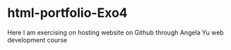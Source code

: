 # html-portfolio-Exo4
Here I am exercising on hosting website on Github through Angela Yu web development course
